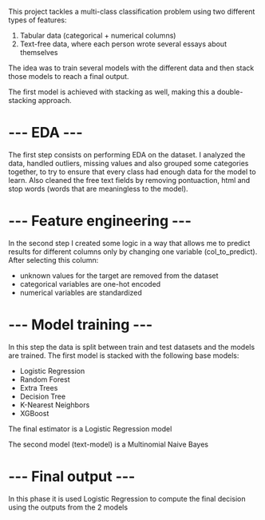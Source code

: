 This project tackles a multi-class classification problem using two different types of features:

1. Tabular data (categorical + numerical columns)
2. Text-free data, where each person wrote several essays about themselves

The idea was to train several models with the different data and then stack those models to reach a final output.

The first model is achieved with stacking as well, making this a double-stacking approach.

# --- EDA --- #

The first step consists on performing EDA on the dataset. I analyzed the data, handled outliers, missing values and also grouped some categories together, to try to ensure that every class had enough data for the model to learn.
Also cleaned the free text fields by removing pontuaction, html and stop words (words that are meaningless to the model).

# --- Feature engineering --- #

In the second step I created some logic in a way that allows me to predict results for different columns only by changing one variable (col_to_predict).
After selecting this column:
- unknown values for the target are removed from the dataset
- categorical variables are one-hot encoded
- numerical variables are standardized

# --- Model training --- #

In this step the data is split between train and test datasets and the models are trained.
The first model is stacked with the following base models:
- Logistic Regression
- Random Forest
- Extra Trees
- Decision Tree
- K-Nearest Neighbors
- XGBoost

The final estimator is a Logistic Regression model

The second model (text-model) is a Multinomial Naive Bayes

# --- Final output --- #

In this phase it is used Logistic Regression to compute the final decision using the outputs from the 2 models




